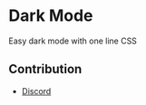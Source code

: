 # Dark Mode
Easy dark mode with one line CSS

## Contribution
- [Discord](https://discord.gg/2JjvhAk)
